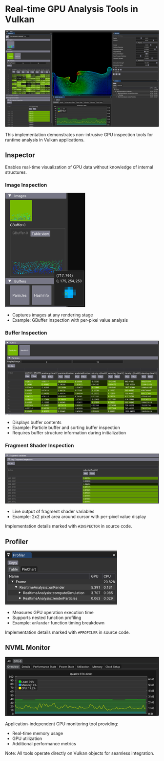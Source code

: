 # Real-time GPU Analysis Tools in Vulkan

![Real-time Analysis](docs/realtime_analysis.png)

This implementation demonstrates non-intrusive GPU inspection tools for runtime analysis in Vulkan applications.

## Inspector

Enables real-time visualization of GPU data without knowledge of internal structures.

### Image Inspection
![Image Inspection](docs/inspect_image.png)

- Captures images at any rendering stage
- Example: GBuffer inspection with per-pixel value analysis

### Buffer Inspection
![Buffer Inspection](docs/inspect_buffer.png)

- Displays buffer contents
- Example: Particle buffer and sorting buffer inspection
- Requires buffer structure information during initialization

### Fragment Shader Inspection
![Fragment Inspection](docs/inspect_fragment.png)

- Live output of fragment shader variables
- Example: 2x2 pixel area around cursor with per-pixel value display

Implementation details marked with `#INSPECTOR` in source code.

## Profiler

![Profiler](docs/profiler.png)

- Measures GPU operation execution time
- Supports nested function profiling
- Example: `onRender` function timing breakdown

Implementation details marked with `#PROFILER` in source code.

## NVML Monitor

![NVML Monitor](docs/nvml.png)

Application-independent GPU monitoring tool providing:
- Real-time memory usage
- GPU utilization
- Additional performance metrics

Note: All tools operate directly on Vulkan objects for seamless integration.


